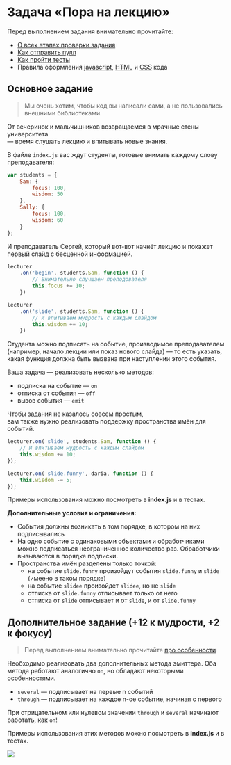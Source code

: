 # Задача «Пора на лекцию»

Перед выполнением задания внимательно прочитайте:

- [О всех этапах проверки задания](https://github.com/urfu-2016/guides/blob/master/workflow/overall.md)
- [Как отправить пулл](https://github.com/urfu-2016/guides/blob/master/workflow/pull.md)
- [Как пройти тесты](https://github.com/urfu-2016/guides/blob/master/workflow/test.md)
- Правила оформления [javascript](https://github.com/urfu-2016/guides/blob/master/codestyle/js.md), [HTML](https://github.com/urfu-2016/guides/blob/master/codestyle/html.md) и [CSS](https://github.com/urfu-2016/guides/blob/master/codestyle/css.md) кода

## Основное задание

> Мы очень хотим, чтобы код вы написали сами, а не пользовались внешними библиотеками.

От вечеринок и мальчишников возвращаемся в мрачные стены университета ­  
— время слушать лекцию и впитывать новые знания.

В файле `index.js` вас ждут студенты, готовые внимать каждому слову преподавателя:

```js
var students = {
    Sam: {
        focus: 100,
        wisdom: 50
    },
    Sally: {
        focus: 100,
        wisdom: 60
    }
};
```

И преподаватель Сергей, который вот-вот начнёт лекцию
и покажет первый слайд с бесценной информацией.

```js
lecturer
    .on('begin', students.Sam, function () {
        // Внимательно случшаем преподователя
        this.focus += 10;
    })

lecturer
    .on('slide', students.Sam, function () {
        // И впитываем мудрость с каждым слайдом
        this.wisdom += 10;
    })
```

Студента можно подписать на событие, производимое преподавателем (например, начало лекции или показ нового слайда) — то есть указать, какая функция должна быть вызвана при наступлении этого события.

Ваша задача — реализовать несколько методов:

* подписка на событие — `on`
* отписка от события — `off`
* вызов события — `emit`

Чтобы задания не казалось совсем простым,  
вам также нужно реализовать поддержку пространства имён для событий.

```js
lecturer.on('slide', students.Sam, function () {
    // И впитываем мудрость с каждым слайдом
    this.wisdom += 10;
});

lecturer.on('slide.funny', daria, function () {
    this.wisdom -= 5;
});
```

Примеры использования можно посмотреть в __index.js__ и в тестах.

**Дополнительные условия и ограничения:**

- События должны возникать в том порядке, в котором на них подписывались
- На одно событие с одинаковыми объектами и обработчиками можно подписаться неограниченное количество раз. Обработчики вызываются в порядке подписки.
- Пространства имён разделены только точкой:
    - на событие `slide.funny` произойдут события `slide.funny` и `slide` (имеено в таком порядке)
    - на событие `slidee` произойдет `slidee`, но не `slide`
    - отписка от `slide.funny` отписывает только от него
    - отписка от `slide` отписывает и от `slide`, и от `slide.funny`

## Дополнительное задание (+12 к мудрости, +2 к фокусу)

> Перед выполнением внимательно прочитайте [про особенности](https://github.com/urfu-2016/guides/blob/master/workflow/extra.md)

Необходимо реализовать два дополнительных метода эмиттера. Оба метода работают аналогично `on`, но обладают некоторыми особенностями.

* `several` — подписывает на первые n событий
* `through` — подписывает на каждое n-ое событие, начиная с первого

При отрицательном или нулевом значении `through` и `several` начинают работать, как `on`!

Примеры использования этих методов можно посмотреть в __index.js__ и в тестах.

![](http://i.imgur.com/R3soz.jpg)
